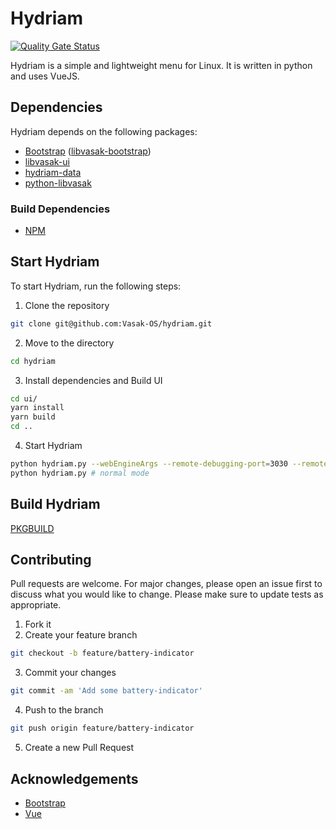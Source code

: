 # Hydriam

[![Quality Gate Status](https://sonarcloud.io/api/project_badges/measure?project=Vasak-OS_hydriam&metric=alert_status)](https://sonarcloud.io/summary/new_code?id=Vasak-OS_hydriam)

Hydriam is a simple and lightweight menu for Linux. It is written in python and uses VueJS. 

## Dependencies

Hydriam depends on the following packages:

* [Bootstrap](https://getbootstrap.com/) ([libvasak-bootstrap](https://github.com/Vasak-OS/PKGBUILDS/blob/main/libvasak-bootstrap/PKGBUILD))
* [libvasak-ui](https://github.com/Vasak-OS/PKGBUILDS/blob/main/libvasak-ui/PKGBUILD)
* [hydriam-data](https://github.com/Vasak-OS/PKGBUILDS/blob/main/hydriam-data/PKGBUILD)
* [python-libvasak](https://github.com/Vasak-OS/PKGBUILDS/blob/main/python-libvasak/PKGBUILD)

### Build Dependencies

* [NPM](https://www.npmjs.com/)

## Start Hydriam

To start Hydriam, run the following steps:

1. Clone the repository

```bash
git clone git@github.com:Vasak-OS/hydriam.git
```

2. Move to the directory

```bash
cd hydriam
```

3. Install dependencies and Build UI

```bash
cd ui/
yarn install
yarn build
cd ..
```

4. Start Hydriam

```bash
python hydriam.py --webEngineArgs --remote-debugging-port=3030 --remote-allow-origins=http://127.0.0.1:3030 # --debug
python hydriam.py # normal mode
```

## Build Hydriam

[PKGBUILD](https://github.com/Vasak-OS/PKGBUILDS/blob/main/hydriam/PKGBUILD)

## Contributing

Pull requests are welcome. For major changes, please open an issue first to discuss what you would like to change. Please make sure to update tests as appropriate.

1. Fork it
2. Create your feature branch

```bash
git checkout -b feature/battery-indicator
```

3. Commit your changes 

```bash
git commit -am 'Add some battery-indicator'
```

4. Push to the branch

```bash
git push origin feature/battery-indicator
```

5. Create a new Pull Request

## Acknowledgements

- [Bootstrap](https://getbootstrap.com/)
- [Vue](https://vuejs.org/)

